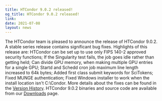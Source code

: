 ```yaml
---
title: HTCondor 9.0.2 released!
og_title: HTCondor 9.0.2 released!
link: 
date: 2021-07-08
layout: news
---
```


The HTCondor team is pleased to announce the release of HTCondor 9.0.2.
A stable series release contains significant bug fixes.
Highlights of this release are:
HTCondor can be set up to use only FIPS 140-2 approved security functions;
If the Singularity test fails, the job goes idle rather than getting held;
Can divide GPU memory, when making multiple GPU entries for a single GPU;
Startd and Schedd cron job maximum line length increased to 64k bytes;
Added first class submit keywords for SciTokens;
Fixed MUNGE authentication;
Fixed Windows installer to work when the install location isn't C:\Condor.
More details about the fixes can be found in the <a href="https://htcondor.readthedocs.io/en/v9_0/version-history/stable-release-series-90.html#version-9-0-2"> Version History</a>.
HTCondor 9.0.2 binaries and source code are available from our <a href="http://htcondor.org/downloads/">Downloads</a> page. 

